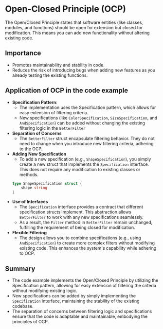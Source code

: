 # Open-Closed Principle (OCP)

The Open/Closed Principle states that software entities (like classes, modules, and functions) should be open for extension but closed for modification. This means you can add new functionality without altering existing code.

## Importance

- Promotes maintainability and stability in code.
- Reduces the risk of introducing bugs when adding new features as you already testing the existing functions.

## Application of OCP in the code example

- **Specification Pattern**:
  - The implementation uses the Specification pattern, which allows for easy extension of filtering criteria.
  - New specifications (like `ColorSpecification`, `SizeSpecification`, and `AndSpecification`) can be added without changing the existing filtering logic in the `BetterFilter`
- **Separation of Concerns**
  - The `BetterFilter` struct encapsulate filtering behavior. They do not need to change when you introduce new filtering criteria, adhering to the OCP.
- **Adding New Specification**
  - To add a new specification (e.g., `ShapeSpecification`), you simply create a new struct that implements the `Specification` interface. This does not require any modification to existing classes or methods.
  ```go
  type ShapeSpecification struct {
      shape string
  }
  ```
- **Use of Interfaces**
  - The `Specification` interface provides a contract that different specification structs implement. This abstraction allows `BetterFilter` to work with any new specifications seamlessly.
  - As a result, the `Filter` method in `BetterFilter` remain unchanged, fulfilling the requirement of being closed for modification.
- **Flexible Filtering**
  - The design allows you to combine specifications (e.g., using `AndSpecification`) to create more complex filters without modifying existing code. This enhances the system's capability while adhering to OCP.

## Summary

- The code example implements the Open/Closed Principle by utilizing the Specification pattern, allowing for easy extension of filtering the criteria without modifying existing logic.
- New specifications can be added by simply implementing the `Specification` interface, maintaining the stability of the existing codebase.
- The separation of concerns between filtering logic and specifications ensure that the code is adaptable and maintainable, embodying the principles of OCP.
